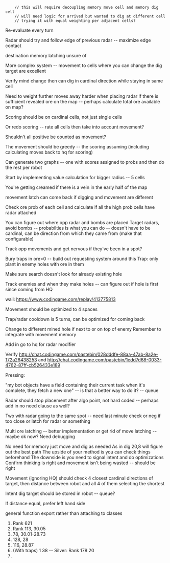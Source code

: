     	// this will require decoupling memory move cell and memory dig cell
    	// will need logic for arrived but wanted to dig at different cell
    	// trying it with equal weighting per adjacent cells?

Re-evaluate every turn

Radar should try and follow edge of previous radar -- maximize edge contact

destination memory latching unsure of

More complex system -- movement to cells where you can change the dig target are excellent

Verify mind change then can dig in cardinal direction while staying in same cell

Need to weight further moves away harder when placing radar if there is sufficient revealed ore on the map -- perhaps calculate total ore available on map?

Scoring should be on cardinal cells, not just single cells

Or redo scoring -- rate all cells then take into account movement?

Shouldn't all positive be counted as movement?

The movement should be greedy -- the scoring assuming (including calculating moves back to hq for scoring)

Can generate two graphs -- one with scores assigned to probs and then do the rest per robot

Start by implementing value calculation for bigger radius -- 5 cells

You're getting creamed if there is a vein in the early half of the map

movement latch can come back if digging and movement are different

Check ore prob of each cell and calculate if all the high prob cells have radar attached

You can figure out where opp radar and bombs are placed
Target radars, avoid bombs -- probabilties is what you can do -- doesn't have to be cardinal, can be direction from which they came from (make that configurable)

Track opp movements and get nervous if they've been in a spot?

Bury traps in ore>0 -- build out requesting system around this
Trap: only plant in enemy holes with ore in them

Make sure search doesn't look for already existing hole

Track enemies and when they make holes -- can figure out if hole is first since coming from HQ

wall: https://www.codingame.com/replay/413775813

Movement should be optimized to 4 spaces

Trap/radar cooldown is 5 turns, can be optimized for coming back

Change to different mined hole if next to or on top of enemy
Remember to integrate with movement memory

Add in go to hq for radar modifier

Verify http://chat.codingame.com/pastebin/028dddfe-88aa-47ab-8a2e-172a26438253 and http://chat.codingame.com/pastebin/1edd7d68-0033-4762-87ff-cb526433e189

Pressing:

"my bot objects have a field containing their current task
when it's complete, they fetch a new one" -- is that a better way to do it? -- queue

Radar should stop placement after algo point, not hard coded -- perhaps add in no need clause as well?

Two with radar going to the same spot -- need last minute check or neg if too close or latch for radar or something

Multi ore latching -- better implementation or get rid of move latching -- maybe ok now? Need debugging

No need for memory just move and dig as needed
As in dig 20,8 will figure out the best path
The upside of your method is you can check things beforehand
The downside is you need to signal intent and do optimizations
Confirm thinking is right and movement isn't being wasted -- should be right

Movement (ignoring HQ) should check 4 closest cardinal directions of target, then distance between robot and all 4 of them selecting the shortest

Intent dig target should be stored in robot -- queue?

If distance equal, prefer left hand side

general function export rather than attaching to classes

1. Rank 621
2. Rank 113, 30.05
3. 78, 30.01-28.73
4. 128, 28
5. 116, 28.87
6. (With traps) 1 38 -- Silver: Rank 178 20
7.
